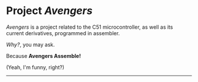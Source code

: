 
# Project _Avengers_


_Avengers_ is a project related to the C51 microcontroller, as well as its current derivatives, programmed in assembler.

_Why?_, you may ask.

Because __Avengers Assemble!__

(Yeah, I'm funny, right?)


---



